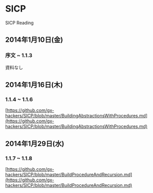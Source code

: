 # SICP

SICP Reading

## 2014年1月10日(金)
### 序文 ~ 1.1.3
資料なし

## 2014年1月16日(木)
### 1.1.4 ~ 1.1.6
[https://github.com/gx-hackers/SICP/blob/master/BuildingAbstractionsWithProcedures.md](https://github.com/gx-hackers/SICP/blob/master/BuildingAbstractionsWithProcedures.md)

## 2014年1月29日(水)
### 1.1.7 ~ 1.1.8
[https://github.com/gx-hackers/SICP/blob/master/BuildProcedureAndRecursion.md](https://github.com/gx-hackers/SICP/blob/master/BuildProcedureAndRecursion.md)
